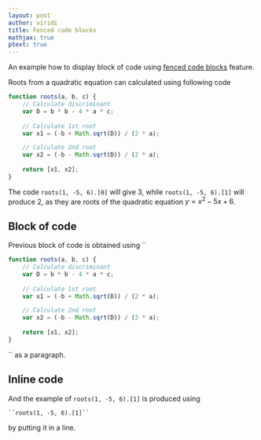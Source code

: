 ```yaml
---
layout: post
author: viridi
title: Fenced code blocks
mathjax: true
ptext: true
---
```

An example how to display block of code using [fenced code blocks](https://www.markdownguide.org/extended-syntax/#fenced-code-blocks) feature.

Roots from a quadratic equation can calculated using following code

```javascript
function roots(a, b, c) {
	// Calculate discriminant
	var D = b * b - 4 * a * c;
	
	// Calculate 1st root
	var x1 = (-b + Math.sqrt(D)) / (2 * a);

	// Calculate 2nd root
	var x2 = (-b - Math.sqrt(D)) / (2 * a);
	
	return [x1, x2];
}
```

The code ``roots(1, -5, 6).[0]`` will give 3, while ``roots(1, -5, 6).[1]`` will produce 2, as they are roots of the quadratic equation $y = x^2 - 5x + 6$.

## Block of code
Previous block of code is obtained using
``
```javascript
function roots(a, b, c) {
	// Calculate discriminant
	var D = b * b - 4 * a * c;
	
	// Calculate 1st root
	var x1 = (-b + Math.sqrt(D)) / (2 * a);

	// Calculate 2nd root
	var x2 = (-b - Math.sqrt(D)) / (2 * a);
	
	return [x1, x2];
}
```
``
as a paragraph.

## Inline code
And the example of ``roots(1, -5, 6).[1]`` is produced using

```
``roots(1, -5, 6).[1]``
```

by putting it in a line.